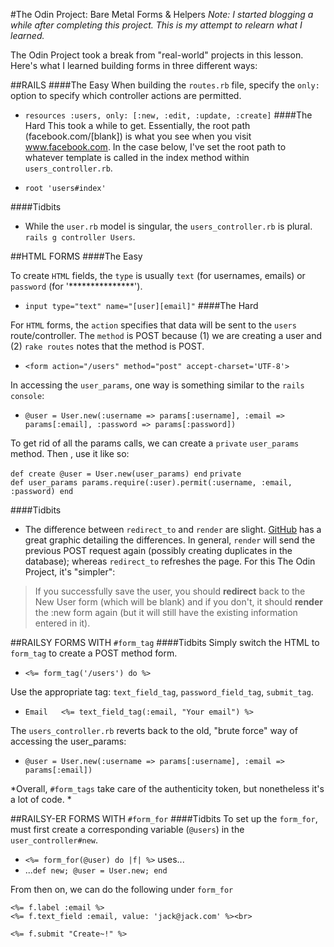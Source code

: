 #The Odin Project:  Bare Metal Forms & Helpers
*Note: I started blogging a while after completing this project. This is my attempt to relearn what I learned.*

The Odin Project took a break from "real-world" projects in this lesson. Here's what I learned building forms in three different ways:

##RAILS
####The Easy
When building the `routes.rb` file, specify the `only:` option to specify which controller actions are permitted.

*	`resources :users, only: [:new, :edit, :update, :create]`
####The Hard
This took a while to get. Essentially, the root path (facebook.com/[blank]) is what you see when you visit www.facebook.com. In the case below, I've set the root path to whatever template is called in the index method within `users_controller.rb`.

*	`root 'users#index'`

####Tidbits
*	While the `user.rb` model is singular, the `users_controller.rb` is plural. `rails g controller Users`.

##HTML FORMS
####The Easy

To create `HTML` fields, the `type` is usually `text` (for usernames, emails) or `password` (for '***************').

*	`input type="text" name="[user][email]"`
####The Hard

For `HTML` forms,  the `action` specifies that data will be sent to the `users` route/controller. The `method` is POST because  (1) we are creating a user and (2) `rake routes` notes that the method is POST. 

*	`<form action="/users" method="post" accept-charset='UTF-8'>`

In accessing the `user_params`, one way is something similar to the `rails console`:

*	`@user = User.new(:username => params[:username], :email => params[:email], :password => params[:password])`

To get rid of all the params calls, we can create a `private` `user_params` method. Then , use it like so:

`def create
    @user = User.new(user_params)
end` 
`private`   
`def user_params
	params.require(:user).permit(:username, :email, :password)
end`

####Tidbits

*	The difference between `redirect_to` and `render` are slight. [GitHub](http://stackoverflow.com/questions/7493767/are-redirect-to-and-render-exchangeable) has a great graphic detailing the differences. In general, `render` will send the previous POST request again (possibly creating duplicates in the database); whereas `redirect_to` refreshes the page. For this The Odin Project, it's "simpler": 
>If you successfully save the user, you should **redirect** back to the New User form (which will be blank) and if you don't, it should **render** the :new form again (but it will still have the existing information entered in it). 

##RAILSY FORMS WITH `#form_tag`
####Tidbits
Simply switch the HTML to `form_tag` to create a POST method form.

*	`<%= form_tag('/users') do %>`

Use the appropriate tag:  `text_field_tag`, `password_field_tag`, `submit_tag`.

*	`Email   <%= text_field_tag(:email, "Your email") %>`

The `users_controller.rb` reverts back to the old, "brute force" way of accessing the user_params:

*	`@user = User.new(:username => params[:username], :email => params[:email])`

*Overall, `#form_tags` take care of the authenticity token, but nonetheless it's a lot of code. *

##RAILSY-ER FORMS WITH `#form_for`
####Tidbits
To set up the `form_for`, must first create a corresponding variable (`@users`) in the `user_controller#new`. 

*	`<%= form_for(@user) do |f| %>` uses...
*	...`def new; @user = User.new; end`

From then on, we can do the following under `form_for`


	<%= f.label :email %>
	<%= f.text_field :email, value: 'jack@jack.com' %><br>

	<%= f.submit "Create~!" %>